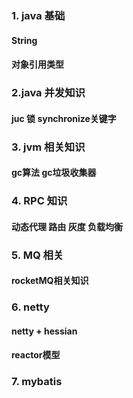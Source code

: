 
###  1.  java 基础
 #### String
 #### 对象引用类型

### 2.java 并发知识
   #### juc   锁 synchronize关键字   

### 3. jvm 相关知识   
  #### gc算法    gc垃圾收集器

### 4. RPC 知识   
  #### 动态代理  路由  灰度  负载均衡

### 5. MQ 相关  
  #### rocketMQ相关知识

### 6. netty
  #### netty + hessian 
  #### reactor模型

### 7. mybatis
   
